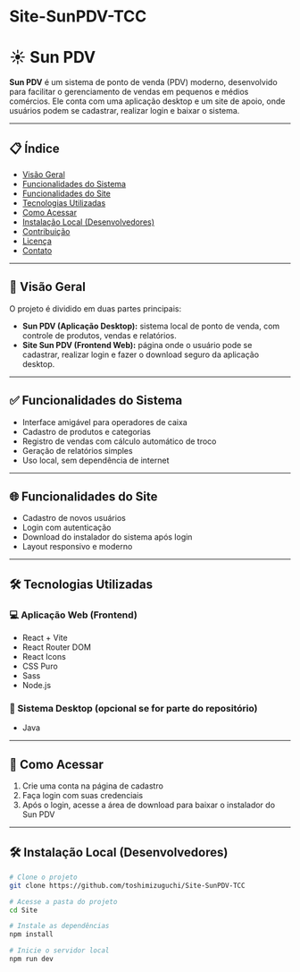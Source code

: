 # Site-SunPDV-TCC
# ☀️ Sun PDV

**Sun PDV** é um sistema de ponto de venda (PDV) moderno, desenvolvido para facilitar o gerenciamento de vendas em pequenos e médios comércios. Ele conta com uma aplicação desktop e um site de apoio, onde usuários podem se cadastrar, realizar login e baixar o sistema.

---

## 📋 Índice

- [Visão Geral](#visão-geral)
- [Funcionalidades do Sistema](#funcionalidades-do-sistema)
- [Funcionalidades do Site](#funcionalidades-do-site)
- [Tecnologias Utilizadas](#tecnologias-utilizadas)
- [Como Acessar](#como-acessar)
- [Instalação Local (Desenvolvedores)](#instalação-local-desenvolvedores)
- [Contribuição](#contribuição)
- [Licença](#licença)
- [Contato](#contato)

---

## 🔎 Visão Geral

O projeto é dividido em duas partes principais:

- **Sun PDV (Aplicação Desktop):** sistema local de ponto de venda, com controle de produtos, vendas e relatórios.
- **Site Sun PDV (Frontend Web):** página onde o usuário pode se cadastrar, realizar login e fazer o download seguro da aplicação desktop.

---

## ✅ Funcionalidades do Sistema

- Interface amigável para operadores de caixa
- Cadastro de produtos e categorias
- Registro de vendas com cálculo automático de troco
- Geração de relatórios simples
- Uso local, sem dependência de internet

---

## 🌐 Funcionalidades do Site

- Cadastro de novos usuários
- Login com autenticação
- Download do instalador do sistema após login
- Layout responsivo e moderno

---

## 🛠 Tecnologias Utilizadas

### 💻 Aplicação Web (Frontend)
- React + Vite
- React Router DOM
- React Icons
- CSS Puro
- Sass
- Node.js

### 💽 Sistema Desktop (opcional se for parte do repositório)
- Java

---

## 🚀 Como Acessar

1. Crie uma conta na página de cadastro
2. Faça login com suas credenciais
3. Após o login, acesse a área de download para baixar o instalador do Sun PDV

---

## 🛠 Instalação Local (Desenvolvedores)

```bash
# Clone o projeto
git clone https://github.com/toshimizuguchi/Site-SunPDV-TCC

# Acesse a pasta do projeto
cd Site

# Instale as dependências
npm install

# Inicie o servidor local
npm run dev
